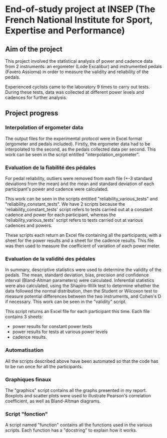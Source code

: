 # End-of-study project at INSEP (The French National Institute for Sport, Expertise and Performance)

## Aim of the project 
This project involved the statistical analysis of power and cadence data from 2 instruments: an ergometer (Lode Excalibur) and instrumented pedals (Favero Assioma) in order to measure the validity and reliability of the pedals.

Experienced cyclists came to the laboratory 9 times to carry out tests. During these tests, data was collected at different power levels and cadences for further analysis.

## Project progress

### Interpolation of ergometer data 
The output files for the experimental protocol were in Excel format (ergometer and pedals included). 
Firstly, the ergometer data had to be interpolated to the second, as the pedals collected data per second. This work can be seen in the script entitled "interpolation_ergometer".

### Evaluation de la fiabilité des pédales 
For pedal reliability, outliers were removed from each file (+-3 standard deviations from the mean) and the mean and standard deviation of each participant's power and cadence were calculated. 

This work can be seen in the scripts entitled "reliability_various_tests" and "reliability_constant_tests". We have 2 scripts because the 'reliability_constant_tests' script refers to tests carried out at a constant cadence and power for each participant, whereas the 'reliability_various_tests' script refers to tests carried out at various cadences and powers. 

These scripts each return an Excel file containing all the participants, with a sheet for the power results and a sheet for the cadence results. This file was then used to measure the coefficient of variation of each power meter. 

### Evaluation de la validité des pédales 
In summary, descriptive statistics were used to determine the validity of the pedals. The mean, standard deviation, bias, precision and confidence interval (Bland-Altman parameters) were calculated. Inferential statistics were also calculated, using the Shapiro-Wilk test to determine whether the data followed the normal distribution, then the Student or Wilcoxon test to measure potential differences between the two instruments, and Cohen's D if necessary. This work can be seen in the "validity" script. 

This script returns an Excel file for each participant this time. 
Each file contains 3 sheets: 
- power results for constant power tests
- power results for tests at various power levels
- cadence results.
  
### Automatisation 
All the scripts described above have been automated so that the code has to be run once for all the participants. 

### Graphiques finaux
The "graphics" script contains all the graphs presented in my report. Boxplots and scatter plots were used to illustrate Pearson's correlation coefficient, as well as Bland-Altman diagrams.

### Script "fonction"
A script named "function" contains all the functions used in the various scripts. Each function has a "docstring" to explain how it works. 

